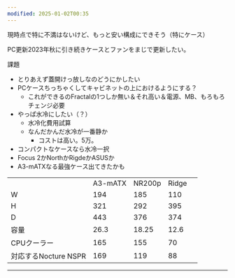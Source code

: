 ```yaml
---
modified: 2025-01-02T00:35
---
```

  

現時点で特に不満はないけど、もっと安い構成にできそう（特にケース）

PC更新2023年秋に引き続きケースとファンをまじで更新したい。

課題

- とりあえず蓋開けっ放しなのどうにかしたい
- PCケースちっちゃくしてキャビネットの上におけるようにする？
    - これができるのFractalの1つしか無い＆それ高い＆電源、MB、もろもろチェンジ必要
- やっぱ水冷にしたい（？）
    - 水冷化費用試算
    - なんだかんだ水冷が一番静か
        - コストは高い。5万。
- コンパクトなケースなら水冷一択
- Focus 2かNorthかRigdeかASUSか
- A3-mATXなる最強ケース出てきたかも

  

|   |   |   |   |   |
|---|---|---|---|---|
||A3-mATX|NR200p|Ridge||
|W|194|185|110||
|H|321|292|395||
|D|443|376|374||
|容量|26.3|18.25|12.6||
|CPUクーラー|165|155|70||
|対応するNocture NSPR|169|119|88||

  

  

---
